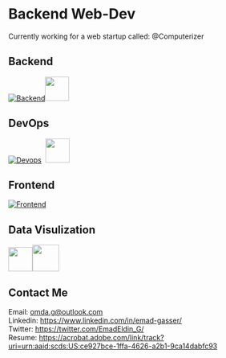 # Backend Web-Dev
Currently working for a web startup called: @Computerizer




## Backend   
[![Backend](https://skillicons.dev/icons?i=python,django,postgres,sqlite,nginx)](https://skillicons.dev)<img src='https://miro.medium.com/max/512/0*Nn7jvZ2XB2KcKqUC.png' width='48'>


## DevOps   
[![Devops](https://skillicons.dev/icons?i=docker,git,selenium,vscode,linux)](https://skillicons.dev) &nbsp;<img src='https://avatars.githubusercontent.com/u/54465427?v=4' width='48'>


## Frontend   
[![Frontend](https://skillicons.dev/icons?i=html,css,js,bootstrap)](https://skillicons.dev) 

## Data Visulization  
<img src='https://cdn.icon-icons.com/icons2/2397/PNG/512/microsoft_office_excel_logo_icon_145720.png' width='48'><img src='https://cdn.filepicker.io/api/file/jZDILlufSOSDOkuJTZ7J' width='53'>




## Contact Me

Email: <omda.g@outlook.com>  
Linkedin: <https://www.linkedin.com/in/emad-gasser/>  
Twitter: <https://twitter.com/EmadEldin_G/>  
Resume: <https://acrobat.adobe.com/link/track?uri=urn:aaid:scds:US:ce927bce-1ffa-4626-a2b1-9ca14dabfc93>


